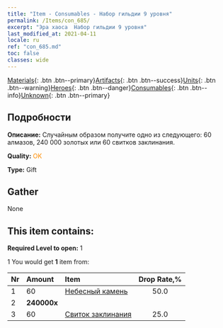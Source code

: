 ```yaml
---
title: "Item - Consumables - Набор гильдии 9 уровня"
permalink: /Items/con_685/
excerpt: "Эра хаоса  Набор гильдии 9 уровня"
last_modified_at: 2021-04-11
locale: ru
ref: "con_685.md"
toc: false
classes: wide
---
```

 [Materials](/ru/Items/){: .btn .btn--primary}[Artifacts](/ru/Items/Artifacts/){: .btn .btn--success}[Units](/ru/Items/Units/){: .btn .btn--warning}[Heroes](/ru/Items/Heroes/){: .btn .btn--danger}[Consumables](/ru/Items/Consumables/){: .btn .btn--info}[Unknown](/ru/Items/Unknown/){: .btn .btn--primary}

## Подробности
 **Описание:** Случайным образом получите одно из следующего: 60 алмазов, 240 000 золотых или 60 свитков заклинания.

 **Quality:** <span style="color: #FF8C00">OK</span>

 **Type:** Gift

## Gather

  None

## This item contains:

 **Required Level to open:** 1

 1 You would get **1** item  from:

  | Nr | Amount |     Item    | Drop Rate,% |
  |:---|:-------|:------------|:---------:|
  | 1 | 60 | [Небесный камень](/ru/Items/art_188/) | 50.0 | 
  | 2 |  **240000x** | <i class="fas fa-coins"/> |  | 25.0 | 
  | 3 | 60 | [Свиток заклинания](/ru/Items/con_694/) | 25.0 | 
